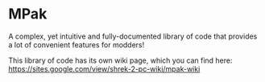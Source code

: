 # MPak
A complex, yet intuitive and fully-documented library of code that provides a lot of convenient features for modders!

This library of code has its own wiki page, which you can find here: https://sites.google.com/view/shrek-2-pc-wiki/mpak-wiki